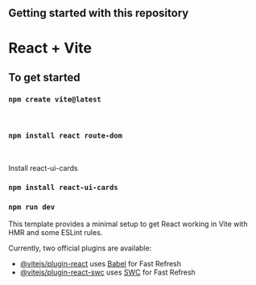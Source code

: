 ## Getting started with this repository

# React + Vite

## To get started

### `npm create vite@latest`

<br>

### `npm install react route-dom`

<br>

Install react-ui-cards
<br>

### `npm install react-ui-cards`

### `npm run dev`

This template provides a minimal setup to get React working in Vite with HMR and some ESLint rules.

Currently, two official plugins are available:

- [@vitejs/plugin-react](https://github.com/vitejs/vite-plugin-react/blob/main/packages/plugin-react/README.md) uses [Babel](https://babeljs.io/) for Fast Refresh
- [@vitejs/plugin-react-swc](https://github.com/vitejs/vite-plugin-react-swc) uses [SWC](https://swc.rs/) for Fast Refresh
